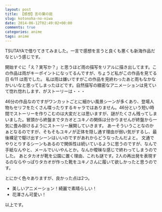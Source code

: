 ```yaml
---
layout: post
title: 【感想】言の葉の庭
slug: kotonoha-no-niwa
date: 2014-06-12T02:49:02+00:00
comments: true
categories: anime
tags: anime
---
```


TSUTAYAで借りてきてみました。一言で感想を言うと良くも悪くも新海作品だなという感じです。

開始すぐに「え？実写か？」と思うほど雨の描写をリアルに描き出してます。この作品は雨がキーポイントになってるんですが、ちょうど私がこの作品を見てる日 6/11 は雨でした。
私は雨は嫌いですがこの作品を見終わったあと雨もなかなかいいなと思ってしまったほどです。自然描写の緻密なアニメーションは見ていて惚れ惚れします、がストーリーは・・・

46分の作品なのですがワンカットごとに細かい風景シーンが多くあり、登場人物もセリフをたくさん喋ったりするキャラではありません。46分という短い時間でストーリーを作りこむのは大変だとは思いますが、謎がたくさん残ってしまいました。冒頭から終盤までタカオとユキノの関係は分かりませんが終盤から一気に畳み掛けるようにストーリー展開していきます。
あーそういうことなのかぁとなるのですが、そもそもユキノが正体を隠し通す理由が弱い気がするし、最後裸足で駆け出すシーンはいいのですがあれからどうなったんだよと。
文通でやりとりするシーンもあるので関係性は続いているように思うのですが、なんで手紙なんやと、メールでいいやんとか。なんか曖昧な感じで終わってしまうのでした。
あとタカオが靴を公園に置く理由、これも謎です。2人の再出発を表現するのならやっぱりタカオが作った靴をユキノさんに履いて欲しかったと思うのです。

とにかく色々ありますが、良かった点は2つ。

- 美しいアニメーション！綺麗で素晴らしい！
- 花澤さん可愛い！

以上です。
